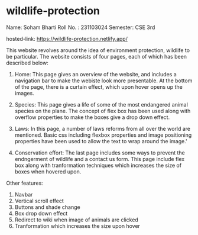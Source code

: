 # wildlife-protection

Name: Soham Bharti
Roll No. : 231103024
Semester: CSE 3rd

hosted-link:   https://wildlife-protection.netlify.app/

This website revolves around the idea of environment protection, wildlife to be particular. The website consists of four pages, each of which has been described below:

1. Home: This page gives an overview of the website, and includes a navigation bar to make the webiste look more presentable. At the bottom of the page, there is a curtain effect, which upon hover opens up the images.

2. Species: This page gives a life of some of the most endangered animal species on the plane. The concept of flex box has been used along with overflow properties to make the boxes give a drop down effect.

3. Laws: In this page, a number of laws reforms from all over the world are mentioned. Basic css including flexbox properties and image positioning properties have been used to allow the text to wrap around the image.'

4. Conservation effort: The last page includes some ways to prevent the endngerment of wildlife and a contact us form. This page include flex box along with tranformation techniques which increases the size of boxes when hovered upon.



Other features:
1. Navbar
2. Vertical scroll effect
3. Buttons and shade change
4. Box drop down effect
5. Redirect to wiki when image of animals are clicked
6. Tranformation which increases the size upon hover
